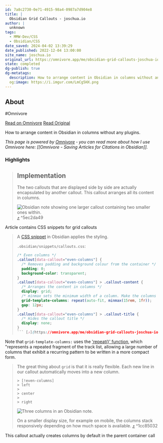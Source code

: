 ```yaml
---
id: 7a8c2730-0e71-4915-98a4-0987a7d904e8
title: |
  Obsidian Grid Callouts - joschua.io
author: |
  unknown
tags:
  - MMW-Dev/CSS
  - Obsidian/CSS
date_saved: 2024-04-02 13:39:29
date_published: 2022-12-04 13:00:00
site_name: joschua.io
original_url: https://omnivore.app/me/obsidian-grid-callouts-joschua-io-18e9c3f29f0
state: completed
dg-publish: true
dg-metatags:
  description: How to arrange content in Obsidian in columns without any plugins.
  og:image: https://i.imgur.com/LmCg5HX.png
---
```


## About

#Omnivore

[Read on Omnivore](https://omnivore.app/me/obsidian-grid-callouts-joschua-io-18e9c3f29f0)
[Read Original](https://joschua.io/posts/2022/12/04/obsidian-grid-callouts/)

How to arrange content in Obsidian in columns without any plugins.

_This page is powered by [Omnivore](https://omnivore.app) ‐ you can read more about how I use Omnivore here: [[Omnivore - Saving Articles for Citations in Obsidian]]._

### Highlights

> ## Implementation
> 
> The two callouts that are displayed side by side are actually encapsulated by another callout. This callout arranges all its content in columns.
> 
> ![Obsidian note showing one larger callout containing two smaller ones within.](https://proxy-prod.omnivore-image-cache.app/1544x710,suVKYk4-4F3nlaaiyzMmiJOz6TYCfjhlxEemdsEzVfmo/https://joschua.io/_astro/5-even-columns.b06c2b03_Z1rHdJF.webp) [⤴️](https://omnivore.app/me/obsidian-grid-callouts-joschua-io-18e9c3f29f0#5ec2da49-9c5d-47f5-a9bf-1de87c206d57)  ^5ec2da49

Article contains CSS snippets for grid callouts

> A [CSS snippet](https://help.obsidian.md/How+to/Add+custom+styles#Use+Themes+and+or+CSS+snippets) in Obsidian applies the styling.
> 
> `.obsidian/snippets/callouts.css`:
> 
> ```css
> /* Even columns */
> .callout[data-callout="even-columns"] {
>   /* Removes padding and background colour from the container */
>   padding: 0;
>   background-color: transparent;
> }
> .callout[data-callout="even-columns"] > .callout-content {
>   /* Arranges the content in columns */
>   display: grid;
>   /* minmax sets the minimum width of a column. Make the columns 'skinnier' by setting 15rem to a smaller number */
>   grid-template-columns: repeat(auto-fit, minmax(15rem, 1fr));
>   gap: 12px;
> }
> .callout[data-callout="even-columns"] > .callout-title {
>   /* Hides the callout title */
>   display: none;
> }
> ``` [⤴️](https://omnivore.app/me/obsidian-grid-callouts-joschua-io-18e9c3f29f0#bb441ba0-0bed-488a-86d0-cc488fa4e9b6)  ^bb441ba0

Note that `grid-template-columns:` uses the ['repeat()' function](https://developer.mozilla.org/en-US/docs/Web/CSS/repeat), which "represents a repeated fragment of the track list, allowing a large number of columns that exhibit a recurring pattern to be written in a more compact form.

> The great thing about `grid` is that it is really flexible. Each new line in our callout automatically moves into a new column.
> 
> ```shell
> > [!even-columns]
> > left
> >
> > center
> >
> > right
> ```
> 
> ![Three columns in an Obsidian note.](https://proxy-prod.omnivore-image-cache.app/2400x1642,sf0oXcmLqPpqtbpqJpho5Z1MTKGNd82L_S2yOUPq5uQY/https://joschua.io/_astro/6-three.9861c745_ZVkmth.webp)
> 
> On a smaller display size, for example on mobile, the columns stack responsively depending on how much space is available. [⤴️](https://omnivore.app/me/obsidian-grid-callouts-joschua-io-18e9c3f29f0#1cc85032-564f-427e-bee3-fd0c7e6ba46a)  ^1cc85032

This callout actually creates columns by default in the parent container call

